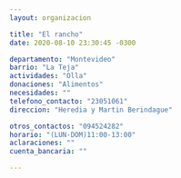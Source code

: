 ```yaml
---
layout: organizacion

title: "El rancho"
date: 2020-08-10 23:30:45 -0300

departamento: "Montevideo"
barrio: "La Teja"
actividades: "Olla"
donaciones: "Alimentos"
necesidades: ""
telefono_contacto: "23051061"
direccion: "Heredia y Martin Berindague"

otros_contactos: "094524282"
horario: "(LUN-DOM)11:00-13:00"
aclaraciones: ""
cuenta_bancaria: ""

---
```

